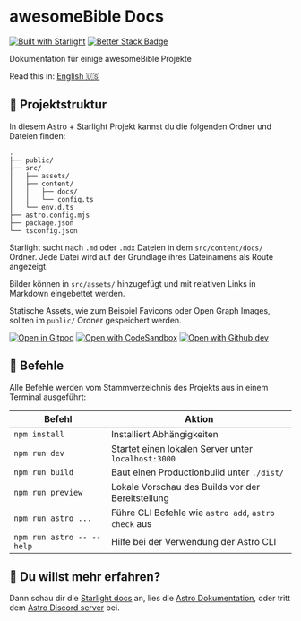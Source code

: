 # awesomeBible Docs
[![Built with Starlight](https://astro.badg.es/v2/built-with-starlight/tiny.svg)](https://starlight.astro.build) [![Better Stack Badge](https://status.awesomebible.de/status-badges/v1/monitor/1ko04.svg)](https://uptime.betterstack.com/?utm_source=status_badge)

Dokumentation für einige awesomeBible Projekte

Read this in: [English 🇺🇸](README_EN.md)
## 🚀 Projektstruktur

In diesem Astro + Starlight Projekt kannst du die folgenden Ordner und Dateien finden:

```
.
├── public/
├── src/
│   ├── assets/
│   ├── content/
│   │   ├── docs/
│   │   └── config.ts
│   └── env.d.ts
├── astro.config.mjs
├── package.json
└── tsconfig.json
```

Starlight sucht nach `.md` oder `.mdx` Dateien in dem `src/content/docs/` Ordner. Jede Datei wird auf der Grundlage ihres Dateinamens als Route angezeigt.

Bilder können in `src/assets/` hinzugefügt und mit relativen Links in Markdown eingebettet werden.

Statische Assets, wie zum Beispiel Favicons oder Open Graph Images, sollten im `public/` Ordner gespeichert werden.

[![Open in Gitpod](https://gitpod.io/button/open-in-gitpod.svg)](https://gitpod.io/#https://github.com/awesomebible/docs)  [![Open with CodeSandbox](https://assets.codesandbox.io/github/button-edit-lime.svg)](https://codesandbox.io/p/github/awesomebible/docs) [![Open with Github.dev](https://img.shields.io/badge/Open_with-Github.dev-black?style=for-the-badge&logo=github)](https://github.dev/awesomebible/docs)

## 🧞 Befehle

Alle Befehle werden vom Stammverzeichnis des Projekts aus in einem Terminal ausgeführt:

| Befehl                    | Aktion                                               |
| ------------------------- | ---------------------------------------------------- |
| `npm install`             | Installiert Abhängigkeiten                           |
| `npm run dev`             | Startet einen lokalen Server unter `localhost:3000`  |
| `npm run build`           | Baut einen Productionbuild unter `./dist/`           |
| `npm run preview`         | Lokale Vorschau des Builds vor der Bereitstellung    |
| `npm run astro ...`       | Führe CLI Befehle wie `astro add`, `astro check` aus |
| `npm run astro -- --help` | Hilfe bei der Verwendung der Astro CLI               |

## 👀 Du willst mehr erfahren?

Dann schau dir die [Starlight docs](https://starlight.astro.build/) an, lies die [Astro Dokumentation](https://docs.astro.build), oder tritt dem [Astro Discord server](https://astro.build/chat) bei.
